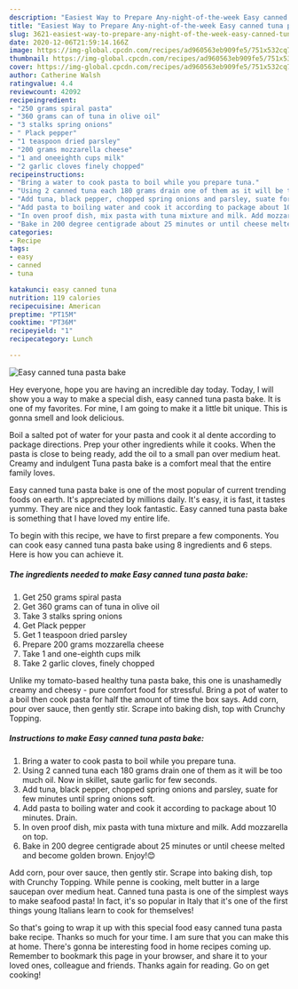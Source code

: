 ```yaml
---
description: "Easiest Way to Prepare Any-night-of-the-week Easy canned tuna pasta bake"
title: "Easiest Way to Prepare Any-night-of-the-week Easy canned tuna pasta bake"
slug: 3621-easiest-way-to-prepare-any-night-of-the-week-easy-canned-tuna-pasta-bake
date: 2020-12-06T21:59:14.166Z
image: https://img-global.cpcdn.com/recipes/ad960563eb909fe5/751x532cq70/easy-canned-tuna-pasta-bake-recipe-main-photo.jpg
thumbnail: https://img-global.cpcdn.com/recipes/ad960563eb909fe5/751x532cq70/easy-canned-tuna-pasta-bake-recipe-main-photo.jpg
cover: https://img-global.cpcdn.com/recipes/ad960563eb909fe5/751x532cq70/easy-canned-tuna-pasta-bake-recipe-main-photo.jpg
author: Catherine Walsh
ratingvalue: 4.4
reviewcount: 42092
recipeingredient:
- "250 grams spiral pasta"
- "360 grams can of tuna in olive oil"
- "3 stalks spring onions"
- " Plack pepper"
- "1 teaspoon dried parsley"
- "200 grams mozzarella cheese"
- "1 and oneeighth cups milk"
- "2 garlic cloves finely chopped"
recipeinstructions:
- "Bring a water to cook pasta to boil while you prepare tuna."
- "Using 2 canned tuna each 180 grams drain one of them as it will be too much oil. Now in skillet, saute garlic for few seconds."
- "Add tuna, black pepper, chopped spring onions and parsley, suate for few minutes until spring onions soft."
- "Add pasta to boiling water and cook it according to package about 10 minutes. Drain."
- "In oven proof dish, mix pasta with tuna mixture and milk. Add mozzarella on top."
- "Bake in 200 degree centigrade about 25 minutes or until cheese melted and become golden brown. Enjoy!😊"
categories:
- Recipe
tags:
- easy
- canned
- tuna

katakunci: easy canned tuna 
nutrition: 119 calories
recipecuisine: American
preptime: "PT15M"
cooktime: "PT36M"
recipeyield: "1"
recipecategory: Lunch

---
```



![Easy canned tuna pasta bake](https://img-global.cpcdn.com/recipes/ad960563eb909fe5/751x532cq70/easy-canned-tuna-pasta-bake-recipe-main-photo.jpg)

Hey everyone, hope you are having an incredible day today. Today, I will show you a way to make a special dish, easy canned tuna pasta bake. It is one of my favorites. For mine, I am going to make it a little bit unique. This is gonna smell and look delicious.

Boil a salted pot of water for your pasta and cook it al dente according to package directions. Prep your other ingredients while it cooks. When the pasta is close to being ready, add the oil to a small pan over medium heat. Creamy and indulgent Tuna pasta bake is a comfort meal that the entire family loves.

Easy canned tuna pasta bake is one of the most popular of current trending foods on earth. It's appreciated by millions daily. It's easy, it is fast, it tastes yummy. They are nice and they look fantastic. Easy canned tuna pasta bake is something that I have loved my entire life.


To begin with this recipe, we have to first prepare a few components. You can cook easy canned tuna pasta bake using 8 ingredients and 6 steps. Here is how you can achieve it.

<!--inarticleads1-->

##### The ingredients needed to make Easy canned tuna pasta bake:

1. Get 250 grams spiral pasta
1. Get 360 grams can of tuna in olive oil
1. Take 3 stalks spring onions
1. Get  Plack pepper
1. Get 1 teaspoon dried parsley
1. Prepare 200 grams mozzarella cheese
1. Take 1 and one-eighth cups milk
1. Take 2 garlic cloves, finely chopped


Unlike my tomato-based healthy tuna pasta bake, this one is unashamedly creamy and cheesy - pure comfort food for stressful. Bring a pot of water to a boil then cook pasta for half the amount of time the box says. Add corn, pour over sauce, then gently stir. Scrape into baking dish, top with Crunchy Topping. 

<!--inarticleads2-->

##### Instructions to make Easy canned tuna pasta bake:

1. Bring a water to cook pasta to boil while you prepare tuna.
1. Using 2 canned tuna each 180 grams drain one of them as it will be too much oil. Now in skillet, saute garlic for few seconds.
1. Add tuna, black pepper, chopped spring onions and parsley, suate for few minutes until spring onions soft.
1. Add pasta to boiling water and cook it according to package about 10 minutes. Drain.
1. In oven proof dish, mix pasta with tuna mixture and milk. Add mozzarella on top.
1. Bake in 200 degree centigrade about 25 minutes or until cheese melted and become golden brown. Enjoy!😊


Add corn, pour over sauce, then gently stir. Scrape into baking dish, top with Crunchy Topping. While penne is cooking, melt butter in a large saucepan over medium heat. Canned tuna pasta is one of the simplest ways to make seafood pasta! In fact, it&#39;s so popular in Italy that it&#39;s one of the first things young Italians learn to cook for themselves! 

So that's going to wrap it up with this special food easy canned tuna pasta bake recipe. Thanks so much for your time. I am sure that you can make this at home. There's gonna be interesting food in home recipes coming up. Remember to bookmark this page in your browser, and share it to your loved ones, colleague and friends. Thanks again for reading. Go on get cooking!
